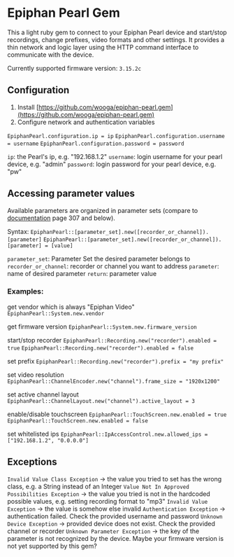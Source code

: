 # Epiphan Pearl Gem

This a light ruby gem to connect to your Epiphan Pearl device and start/stop recordings, change prefixes, video formats and other settings.
It provides a thin network and logic layer using the HTTP command interface to communicate with the device.

Currently supported firmware version: `3.15.2c`

## Configuration
1. Install [https://github.com/wooga/epiphan-pearl.gem](https://github.com/wooga/epiphan-pearl.gem)
2. Configure network and authentication variables

`EpiphanPearl.configuration.ip = ip`
`EpiphanPearl.configuration.username = username`
`EpiphanPearl.configuration.password = password`


`ip`: the Pearl's ip, e.g. "192.168.1.2"
`username`: login username for your pearl device, e.g. "admin"
`password`: login password for your pearl device, e.g. "pw"

## Accessing parameter values
Available parameters are organized in parameter sets (compare to [documentation](http://www.epiphan.com/wp-content/uploads/2014/09/Epiphan_Pearl_userguide.pdf) page 307 and below).

Syntax:
`EpiphanPearl::[parameter_set].new([recorder_or_channel]).[parameter]`
`EpiphanPearl::[parameter_set].new([recorder_or_channel]).[parameter] = [value]`

`parameter_set`: Parameter Set the desired parameter belongs to
`recorder_or_channel`: recorder or channel you want to address
`parameter`: name of desired parameter
`return`: parameter value

### Examples:
get vendor which is always "Epiphan Video"
`EpiphanPearl::System.new.vendor`

get firmware version
`EpiphanPearl::System.new.firmware_version`

start/stop recorder
`EpiphanPearl::Recording.new("recorder").enabled = true`
`EpiphanPearl::Recording.new("recorder").enabled = false`

set prefix
`EpiphanPearl::Recording.new("recorder").prefix = "my prefix"`

set video resolution
`EpiphanPearl::ChannelEncoder.new("channel").frame_size = "1920x1200"`

set active channel layout
`EpiphanPearl::ChannelLayout.new("channel").active_layout = 3`

enable/disable touchscreen
`EpiphanPearl::TouchScreen.new.enabled = true`
`EpiphanPearl::TouchScreen.new.enabled = false`

set whitelisted ips
`EpiphanPearl::IpAccessControl.new.allowed_ips = ["192.168.1.2", "0.0.0.0"]`

## Exceptions
`Invalid Value Class Exception`  -> the value you tried to set has the wrong class, e.g. a String instead of an Integer
`Value Not In Approved Possibilities Exception` -> the value you tried is not in the hardcoded possible values, e.g. setting recording format to "mp3"
`Invalid Value Exception` -> the value is somehow else invalid
`Authentication Exception` -> authentication failed. Check the provided username and password
`Unknown Device Exception` -> provided device does not exist. Check the provided channel or recorder
`Unknown Parameter Exception` -> the key of the parameter is not recognized by the device. Maybe your firmware version is not yet supported by this gem?
